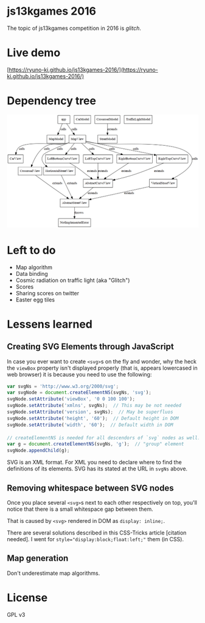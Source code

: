 # js13kgames 2016

The topic of js13kgames competition in 2016 is *glitch*.

# Live demo

[https://ryuno-ki.github.io/js13kgames-2016/](https://ryuno-ki.github.io/js13kgames-2016/)

# Dependency tree

![Dependency tree](dependency-graph.png)

# Left to do

 * Map algorithm
 * Data binding
 * Cosmic radiation on traffic light (aka "Glitch")
 * Scores
 * Sharing scores on twitter
 * Easter egg tiles

# Lessens learned

## Creating SVG Elements through JavaScript

In case you ever want to create `<svg>`s on the fly and wonder, why the heck
the `viewBox` property isn't displayed properly (that is, appears lowercased in
web browser) it is because you need to use the following:
```js
var svgNs = 'http://www.w3.org/2000/svg';
var svgNode = document.createElementNS(svgNs, 'svg');
svgNode.setAttribute('viewBox', '0 0 100 100');
svgNode.setAttribute('xmlns', svgNs);  // This may be not needed
svgNode.setAttribute('version', svgNs);  // May be superfluos
svgNode.setAttribute('height', '60');  // Default height in DOM
svgNode.setAttribute('width', '60');  // Default width in DOM

// createElementNS is needed for all descendors of `svg` nodes as well:
var g = document.createElementNS(svgNs, 'g');  // "group" element
svgNode.appendChild(g);
```
SVG is an XML format. For XML you need to declare where to find the definitions
of its elements. SVG has its stated at the URL in `svgNs` above.

## Removing whitespace between SVG nodes

Once you place several `<svg>`s next to each other respectively on top, you'll
notice that there is a small whitespace gap between them.

That is caused by `<svg>` rendered in DOM as `display: inline;`.

There are several solutions described in this CSS-Tricks article
[citation needed]. I went for `style="display:block;float:left;"` them
(in CSS).

## Map generation

Don't underestimate map algorithms.

# License

GPL v3
